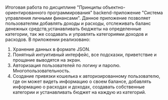 Итоговая работа по дисциплине "Принципы объектно-ориентированного программирования" backend-приложение "Система управления личными финансами".
Данное приложение позволяет пользователям добавлять доходы и расходы, отслеживать баланс денежных средств,устанавливать бюджеты на определенные категории, так же создавать и управлять категориями доходов и расходов.
В приложении реализовано:
1. Хранение данных в формате JSON. 
2. Понятный интуитивный интерфейс, все подсказки, приветствие и прощание выводятся на экран.
3. Авторизация пользователей по логину и паролю. Многопользовательность.
4. Создание привязки кошелька к авторизированному пользователю, где он может видеть информацию о своем балансе, добавлять информацию о расходах и доходах, создавать собственные категории и устанавливать бюджет на каждую из категорий.

